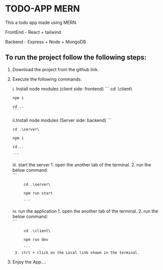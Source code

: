 # TODO-APP MERN 

This a todo app made using MERN.

FrontEnd - React + tailwind

Backend - Express + Node + MongoDB


## To run the project follow the following steps: 
1. Download the project from the github link.
   
2. Execute the following commands:

    i. Install node modules (client side: frontend)
       ```
       cd .\client\

       npm i
       
       cd ..
       ```
    ii.Install node modules (Server side: backend)
        ```

       cd .\server\

       npm i

       cd ..
    
       ```
    iii. start the server
        1. open the another tab of the terminal.
        2. run the below command:  
            ``` 

            cd .\server\

            npm run start

            ```
    iv. run the application
        1. open the another tab of the terminal.
        2. run the below command:   
            ```

            cd .\client\

            npm run dev

            ```
        3. ctrl + click on the Local link shown in the terminal.

3. Enjoy the App....

